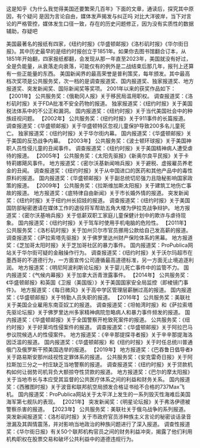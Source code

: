 这是知乎《为什么我觉得美国还要繁荣几百年》下面的文章，通读后，探究其中原因，有个疑问
是因为言论自由，媒体发声揭发与纠正吗
对比大洋彼岸，当下对言论的严格管控，媒体发生口径一致，存在的历史问题修正，因为没有实质性的数据辅助，存疑吧

美国最著名的报纸有四家，《纽约时报》《华盛顿邮报》《洛杉矶时报》《华尔街日报》。其中历史最早的是纽约时报创立于1851年。如果你去图书馆翻合订本，从1851年开始翻，四家报纸都翻，会发现从那一年直至2023年，美国就没有好过，全是负能量，从衰落走向衰落，可能仅有的例外是二战结束后那几年，报刊上还算有一些正能量的东西。 
美国新闻界的最高荣誉是普利策奖，每年颁发。其中最高档次奖项是公共服务奖，次一档的是调查报道奖、国内报道奖、独家报道奖、地方报道奖、突发新闻奖、国际新闻奖等奖项。 
2001年以来的获奖作品如下： 
【2001年】 
公共服务奖：《俄勒冈人报》关于移民局滥用职权。 
调查报道奖：《洛杉矶时报》关于FDA批准不安全药物的报道。 
独家报道奖：《纽约时报》关于美国税法体系中的不公正和漏洞。 
国内报道奖：《纽约时报》关于当代美国社会中的种族歧视问题。 
【2002年】 
公共服务奖：《纽约时报》关于911事件的长篇报道。 
调查报道奖：《华盛顿邮报》关于华盛顿特区忽视儿童保护导致200多名儿童死亡。 
独家报道奖：《纽约时报》关于华尔街内幕。 
国内报道奖：《华盛顿邮报》关于美国的反恐战争内幕。 
【2003年】 
公共服务奖：《波士顿环球报》关于美国神职人员性侵儿童的丑闻事件。 
调查报道奖：《纽约时报》关于美国精神病人遭受虐待的报道。 
【2005年】 
公共服务奖：《太阳先驱报》《新奥尔良平民报》关于卡特莉娜飓风事件。 
地方报道奖：《密尔沃基新闻哨兵报》关于避税、虚报雇员养老金的丑闻。 
调查报道奖：《纽约时报》关于从中国进口的医药和其他产品中的毒性原料的报道。 
国内报道奖：《华盛顿邮报》关于副总统切尼强力且隐秘影响国家政策的报道。 
【2009年】 
公共服务奖：《拉斯维加斯太阳报》关于建筑工地伤亡事故的报道。 
地方报道奖：《底特律自由新闻》关于市长婚外情的报道。 
突发新闻奖：《纽约时报》关于纽约州长招妓的报道。 
调查报道奖：《纽约时报》关于美国国防部秘密邀请在媒体工作的退役将军帮助五角大楼为伊拉克战争辩护。 
地方报道奖：《密尔沃基哨兵报》关于低薪双职工家庭儿童保健计划中的欺诈与虐待现象。 
国内报道奖：《纽约时报》关于驾车时使用手机电脑的危险性。 
【2011年】 
公共服务奖：《洛杉矶时报》关于加州贝尔市官员挪用公款给自己发高薪的报道。 
调查报道奖：《萨拉索塔先驱报》关于佛罗里达州财产保险体系的黑幕。 
地方报道奖：《芝加哥太阳时报》关于芝加哥社区的暴力事件。 
国内报道奖：ProPublica网站关于华尔街可疑的金融操作行为。 
调查报道奖：《纽约时报》关于沃尔玛超市在墨西哥的不道德行为，一方面宣传公司遵循最高道德标准，另一方面无止境追逐利润。 
地方报道奖：《明尼阿波利斯论坛报》关于婴儿死亡事件中的监管不力。 
国内报道奖：《气候内幕报》关于加拿大沥青泄露事件。 
【2014年】 
公共服务奖：《华盛顿邮报》和英国《卫报（美国版）》关于美国国家安全局监控（即棱镜门事件》。 
地方报道奖：《每日微风》关于高中学区管理层薪酬过高的报道。 
国内报道奖：《华盛顿邮报》关于特勤人员失职的报道。 
【2016年】 
公共服务奖：美联社关于美国企业雇用东南亚奴工的报道。 
调查报道奖：《坦帕湾时报》和《萨拉索塔先驱论坛报》关于佛罗里达州多家精神病院忽略病人和暴力事件频发的报道。 
国内报道奖：《华盛顿邮报》关于全国警察开枪致死案件的报道。 
公共服务奖：《纽约时报》关于好莱坞性侵案件的报道。 
调查报道奖：《华盛顿邮报》关于阿拉巴马参议院候选人的性侵案件。 
地方报道奖：《辛辛那提探寻者报》关于辛辛那提海洛因泛滥的报道。 
国内报道奖：《华盛顿邮报》和《纽约时报》关于时任总统川普通俄门及俄罗斯干预美国选举的报道。 
【2019年】 
地方报道奖：《巴吞鲁日倡导者》关于路易斯安那州歧视性定罪体系的报道。 
公共服务奖：《安克雷奇日报》关于阿拉斯加三分之一村庄缺乏当地警察的报道。 
调查报道奖：《纽约时报》关于贷款机构如何让弱势司机背负大额掠夺性贷款的报道。 
地方报道奖：《巴尔的摩太阳报》关于当地市长与本应受其监督的公共医疗体系之间的利益和财务关系。 
国内报道奖：《西雅图时报》关于波音和联邦航空局颁发合格证书给不合格的737Max飞机。 
国内报道奖：ProPublica网站关于太平洋上发生的一系列毁灭性海难后美国海军第七舰队的表现。 
【2021年】 
突发新闻奖：《明星论坛报》关于弗洛伊德被警察杀害的报道。 
【2023年】 
公共服务奖：美联社关于俄乌战争的系列报道。 
突发新闻报道奖：《洛杉矶时报》关于市政府官员涉种族主义言论的秘密谈话录音泄漏及其舆情震荡，并对影响当地政治的种族问题进行了深入报道。 
调查性报道奖：《华尔街日报》有关50个联邦机构官员之间的财务利益冲突，揭露了他们利用机构职权在股票交易和破坏公共利益中的道德违规行为。 